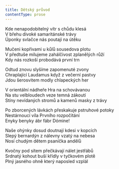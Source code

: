 ```yaml
---
title: Dětský průvod
contentType: prose
---
```


<section>

Kde nenapodobitelný vítr s chůdu klesá  
V břehu divoké samaritánské trávy  
Úponky svlačce nás poutají na útěku

Mučeni kopřivami u kůlů sousedova plotu  
V předtuše milujeme zahálčivost zplanělých růží  
Kdy nás rozkoší probodává první trn

Odtud znovu slyšíme zapomenuté zvony  
Chraplající Laudamus když z večerní pastvy  
Jdou šerosvitem modly chlapeckých her

V orientální nádheře Hra na schovávanou  
Na stu velbloudech veze temná zákoutí  
Stíny nevídaných stromů a kamenů masky z trávy

Po zborcených lávkách přeskakuje pstruhové potoky  
Nestárnoucí víla Prvního rozpočítání  
Enyky benyky ábr fábr Dómine!

Naše ohýnky dosud doutnají kdesi v kopcích  
Slepý bernardýn z nálevny vzatý na nebesa  
Nosí chudým dětem psaníčka andělů

Kvočny pod sítem přečkávají nálet jestřábů  
Srdnatý kohout buší křídly v tyčkovém plotě  
Plný jasného ohně který naposled vzplál

</section>
